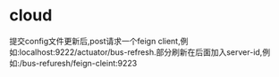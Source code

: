 # cloud
提交config文件更新后,post请求一个feign client,例如:localhost:9222/actuator/bus-refresh.部分刷新在后面加入server-id,例如:/bus-refuresh/feign-cleint:9223
